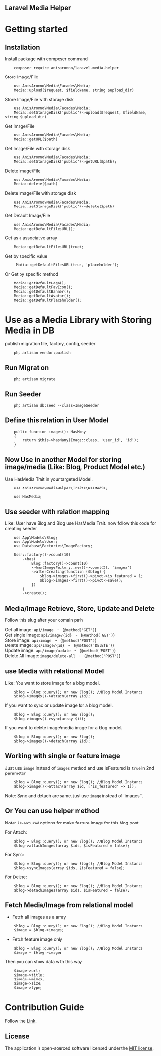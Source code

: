 ## Laravel Media Helper

# Getting started

## Installation

Install package with composer command

```
    composer require anisaronno/laravel-media-helper
```

Store Image/File

```
    use AnisAronno\Media\Facades\Media;
    Media::upload($request, $fieldName, string $upload_dir)
```

Store Image/File with storage disk

```
    use AnisAronno\Media\Facades\Media;
    Media::setStorageDisk('public')->upload($request, $fieldName, string $upload_dir)
```

Get Image/File

```
    use AnisAronno\Media\Facades\Media;
    Media::getURL($path)
```

Get Image/File with storage disk

```
    use AnisAronno\Media\Facades\Media;
    Media::setStorageDisk('public')->getURL($path);
```

Delete Image/File

```
    use AnisAronno\Media\Facades\Media;
    Media::delete($path)
```

Delete Image/File with storage disk

```
    use AnisAronno\Media\Facades\Media;
    Media::setStorageDisk('public')->delete($path)
```

Get Default Image/File

```
    use AnisAronno\Media\Facades\Media;
    Media::getDefaultFilesURL();
```

Get as a associative array

```
    Media::getDefaultFilesURL(true);
```

Get by specific value

```
     Media::getDefaultFilesURL(true, 'placeholder');
```
Or Get by specific method

```
    Media::getDefaultLogo();
    Media::getDefaultFavIcon();
    Media::getDefaultBanner();
    Media::getDefaultAvatar();
    Media::getDefaultPlaceholder();
```

# Use as a Media Library with Storing Media in DB

publish migration file, factory, config, seeder

```
    php artisan vendor:publish
```

## Run Migration

```
    php artisan migrate
```

## Run Seeder

```
    php artisan db:seed --class=ImageSeeder
```

## Define this relation in User Model

```
    public function images(): HasMany
    {
        return $this->hasMany(Image::class, 'user_id', 'id');
    }
```

## Now Use in another Model for storing image/media (Like: Blog, Product Model etc.)

Use HasMedia Trait in your targeted Model.

```
    use AnisAronno\MediaHelper\Traits\HasMedia;
    
    use HasMedia;

```

## Use seeder with relation mapping

Like: User have Blog and Blog use HasMedia Trait.
now follow this code for creating seeder

```
    use App\Models\Blog;
    use App\Models\User;
    use Database\Factories\ImageFactory;
    
    User::factory()->count(10)
        ->has(
            Blog::factory()->count(10)
            ->has(ImageFactory::new()->count(5), 'images')
            ->afterCreating(function ($blog) {
                $blog->images->first()->pivot->is_featured = 1;
                $blog->images->first()->pivot->save();
            })
        )
        ->create();
```

## Media/Image Retrieve, Store, Update and Delete

Follow this slug after your domain path

Get all image: `api/image` &nbsp; - &nbsp; (`@method('GET')`)<br>
Get single image: `api/image/{id}` &nbsp; - &nbsp; (`@method('GET')`)<br>
Store image: `api/image` &nbsp; - &nbsp; (`@method('POST')`)<br>
Delete image: `api/image/{id}` &nbsp; - &nbsp; (`@method('DELETE')`)<br>
Update image: `api/image/update` &nbsp; - &nbsp; (`@method('POST')`)<br>
Delete All Image: `image/delete-all` &nbsp; - &nbsp; (`@method('POST')`) <br>

## use Media with relational Model

Like: You want to store image for a blog model.

```
    $blog = Blog::query(); or new Blog(); //Blog Model Instance
    $blog->images()->attach(array $id);
```

If you want to sync or update image for a blog model.

```
    $blog = Blog::query(); or new Blog();
    $blog->images()->sync(array $id);
```

If you want to delete image/media image for a blog model.

```
    $blog = Blog::query(); or new Blog();
    $blog->images()->detach(array $id);
```

## Working with single or feature image
Just use `image` instead of `images` method and use isFeatured is `true` in 2nd parameter
```
    $blog = Blog::query(); or new Blog(); //Blog Model Instance
    $blog->image()->attach(array $id, ['is_featured' => 1]);
```
Note: Sync and detach are same. just use `image` instead of `images``.


## Or You can use helper method
Note: `isFeatured` options for make feature image for this blog post

For Attach:

```
    $blog = Blog::query(); or new Blog(); //Blog Model Instance
    $blog->attachImages(array $ids, $isFeatured = false);
```


For Sync:

```
    $blog = Blog::query(); or new Blog(); //Blog Model Instance
    $blog->syncImages(array $ids, $isFeatured = false);
```

For Delete:

```
    $blog = Blog::query(); or new Blog(); //Blog Model Instance
    $blog->detachImages(array $ids, $isFeatured = false);
```

## Fetch Media/Image from relational model
- Fetch all images as a array
```
    $blog = Blog::query(); or new Blog(); //Blog Model Instance
    $image = $blog->images;
```
- Fetch feature image only
```
    $blog = Blog::query(); or new Blog(); //Blog Model Instance
    $image = $blog->image;
```

Then you can show data with this way
```
    $image->url;
    $image->title;
    $image->mimes;
    $image->size;
    $image->type;
```

# Contribution Guide

Follow the [Link](https://github.com/anisAronno/multipurpose-admin-panel-boilerplate/blob/develop/CONTRIBUTING.md).

## License

The application is open-sourced software licensed under the [MIT license](https://opensource.org/licenses/MIT).

